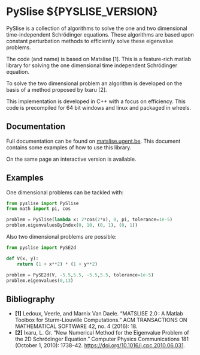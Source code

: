 # PySlise ${PYSLISE_VERSION}

PySlise is a collection of algorithms to solve the one and two dimensional time-independent Schrödinger equations. These algorithms are based upon constant perturbation methods to efficiently solve these eigenvalue problems.

The code (and name) is based on Matslise [1]. This is a feature-rich matlab library for solving the one dimensional time independent Schrödinger equation.

To solve the two dimensional problem an algorithm is developed on the basis of a method proposed by Ixaru [2].

This implementation is developed in C++ with a focus on efficiency. This code is precompiled for 64 bit windows and linux and packaged in wheels.


## Documentation

Full documentation can be found on 
[matslise.ugent.be](https://matslise.ugent.be/). This document contains some examples of how to use this library.

On the same page an interactive version is available.

## Examples

One dimensional problems can be tackled with:
```python
from pyslise import PySlise
from math import pi, cos

problem = PySlise(lambda x: 2*cos(2*x), 0, pi, tolerance=1e-5)
problem.eigenvaluesByIndex(0, 10, (0, 1), (0, 1))
```

Also two dimensional problems are possible:
```python
from pyslise import PySE2d

def V(x, y):
    return (1 + x**2) * (1 + y**2)

problem = PySE2d(V, -5.5,5.5, -5.5,5.5, tolerance=1e-5)
problem.eigenvalues(0,13)
```

## Bibliography
* **[1]** Ledoux, Veerle, and Marnix Van Daele. “MATSLISE 2.0 : A Matlab Toolbox for Sturm-Liouville Computations.” ACM TRANSACTIONS ON MATHEMATICAL SOFTWARE 42, no. 4 (2016): 18.
* **[2]** Ixaru, L. Gr. “New Numerical Method for the Eigenvalue Problem of the 2D Schrödinger Equation.” Computer Physics Communications 181 (October 1, 2010): 1738–42. https://doi.org/10.1016/j.cpc.2010.06.031.